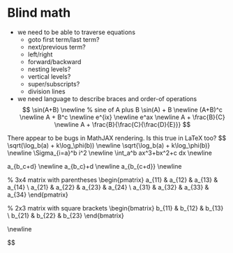 # Blind math

- we need to be able to traverse equations
  - goto first term/last term?
  - next/previous term?
  - left/right
  - forward/backward
  - nesting levels?
  - vertical levels?
  - super/subscripts?
  - division lines
- we need language to describe braces and order-of operations
$$
\sin(A+B) \newline  % sine of A plus B 
\sin(A) + B \newline
(A+B)^c \newline
A + B^c \newline
e^{ix} \newline
e^ax \newline
A + \frac{B}{C} \newline
A + \frac{B}{\frac{C}{\frac{D}{E}}}
$$

There appear to be bugs in MathJAX rendering.
Is this true in LaTeX too?
$$
\sqrt(\log_b(a) + k\log_\phi(b)) \newline
\sqrt{\log_b(a) + k\log_\phi(b)} \newline
\Sigma_{i=a}^b i^2 \newline
\int_a^b ax^3+bx^2+c dx \newline

a_{b_c+d} \newline
a_{b_c}+d \newline
a_{b_{c+d}} \newline

% 3x4 matrix with parentheses
\begin{pmatrix}
a_{11} & a_{12} & a_{13} & a_{14} \\
a_{21} & a_{22} & a_{23} & a_{24} \\
a_{31} & a_{32} & a_{33} & a_{34}
\end{pmatrix}

% 2x3 matrix with square brackets
\begin{bmatrix}
b_{11} & b_{12} & b_{13} \\
b_{21} & b_{22} & b_{23}
\end{bmatrix}

\newline

$$



